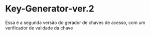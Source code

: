 # Key-Generator-ver.2
 Essa é a segunda versão do gerador de chaves de acesso, com um verificador de validade da chave
